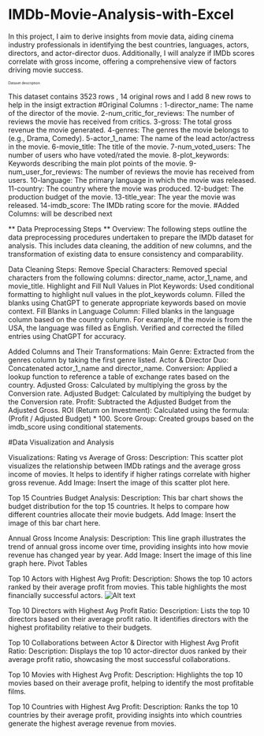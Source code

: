 # IMDb-Movie-Analysis-with-Excel
In this project, I aim to derive insights from movie data, aiding cinema industry professionals in identifying the best countries, languages, actors, directors, and actor-director duos. Additionally, I will analyze if IMDb scores correlate with gross income, offering a comprehensive view of factors driving movie success.

<span style="font-size:0.5em;">Dataset description</span>

This dataset contains 3523 rows , 14 original rows and I add 8 new rows to help in the insigt extraction
#Original Columns :
1-director_name: The name of the director of the movie.
2-num_critic_for_reviews: The number of reviews the movie has received from critics.
3-gross: The total gross revenue the movie generated.
4-genres: The genres the movie belongs to (e.g., Drama, Comedy).
5-actor_1_name: The name of the lead actor/actress in the movie.
6-movie_title: The title of the movie.
7-num_voted_users: The number of users who have voted/rated the movie.
8-plot_keywords: Keywords describing the main plot points of the movie.
9-num_user_for_reviews: The number of reviews the movie has received from users.
10-language: The primary language in which the movie was released.
11-country: The country where the movie was produced.
12-budget: The production budget of the movie.
13-title_year: The year the movie was released.
14-imdb_score: The IMDb rating score for the movie.
#Added Columns: will be described next

** Data Preprocessing Steps **
Overview:
The following steps outline the data preprocessing procedures undertaken to prepare the IMDb dataset for analysis. This includes data cleaning, the addition of new columns, and the transformation of existing data to ensure consistency and comparability.

Data Cleaning Steps:
Remove Special Characters:
Removed special characters from the following columns: director_name, actor_1_name, and movie_title.
Highlight and Fill Null Values in Plot Keywords:
Used conditional formatting to highlight null values in the plot_keywords column.
Filled the blanks using ChatGPT to generate appropriate keywords based on movie context.
Fill Blanks in Language Column:
Filled blanks in the language column based on the country column. For example, if the movie is from the USA, the language was filled as English.
Verified and corrected the filled entries using ChatGPT for accuracy.

Added Columns and Their Transformations:
Main Genre: Extracted from the genres column by taking the first genre listed.
Actor & Director Duo: Concatenated actor_1_name and director_name.
Conversion: Applied a lookup function to reference a table of exchange rates based on the country.
Adjusted Gross: Calculated by multiplying the gross by the Conversion rate.
Adjusted Budget: Calculated by multiplying the budget by the Conversion rate.
Profit: Subtracted the Adjusted Budget from the Adjusted Gross.
ROI (Return on Investment): Calculated using the formula: (Profit / Adjusted Budget) * 100.
Score Group: Created groups based on the imdb_score using conditional statements.

#Data Visualization and Analysis

Visualizations:
Rating vs Average of Gross:
Description: This scatter plot visualizes the relationship between IMDb ratings and the average gross income of movies. It helps to identify if higher ratings correlate with higher gross revenue.
Add Image: Insert the image of this scatter plot here.

Top 15 Countries Budget Analysis:
Description: This bar chart shows the budget distribution for the top 15 countries. It helps to compare how different countries allocate their movie budgets.
Add Image: Insert the image of this bar chart here.

Annual Gross Income Analysis:
Description: This line graph illustrates the trend of annual gross income over time, providing insights into how movie revenue has changed year by year.
Add Image: Insert the image of this line graph here.
Pivot Tables

Top 10 Actors with Highest Avg Profit:
Description: Shows the top 10 actors ranked by their average profit from movies. This table highlights the most financially successful actors.
![Alt text]([https://example.com/path/to/image.png](https://github.com/Muustafa11/IMDb-Movie-Analysis-with-Excel/blob/2f791b8e1448267b4032807ec9c5cd8953175f14/Screenshot%202024-07-25%20184441.png))


Top 10 Directors with Highest Avg Profit Ratio:
Description: Lists the top 10 directors based on their average profit ratio. It identifies directors with the highest profitability relative to their budgets.

Top 10 Collaborations between Actor & Director with Highest Avg Profit Ratio:
Description: Displays the top 10 actor-director duos ranked by their average profit ratio, showcasing the most successful collaborations.

Top 10 Movies with Highest Avg Profit:
Description: Highlights the top 10 movies based on their average profit, helping to identify the most profitable films.

Top 10 Countries with Highest Avg Profit:
Description: Ranks the top 10 countries by their average profit, providing insights into which countries generate the highest average revenue from movies.
